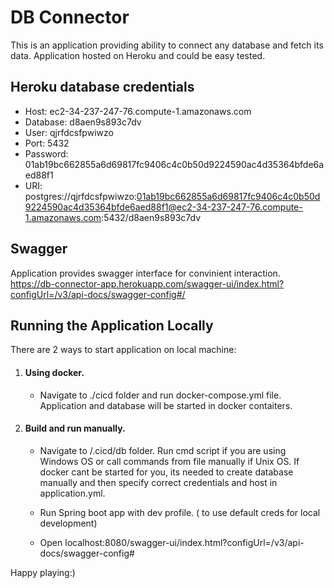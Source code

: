 # DB Connector

This is an application providing ability to connect any database and fetch its data. Application hosted on Heroku and could be easy tested.

## Heroku database credentials 

- Host: ec2-34-237-247-76.compute-1.amazonaws.com
- Database: d8aen9s893c7dv
- User: qjrfdcsfpwiwzo
- Port: 5432
- Password: 01ab19bc662855a6d69817fc9406c4c0b50d9224590ac4d35364bfde6aed88f1
- URI: postgres://qjrfdcsfpwiwzo:01ab19bc662855a6d69817fc9406c4c0b50d9224590ac4d35364bfde6aed88f1@ec2-34-237-247-76.compute-1.amazonaws.com:5432/d8aen9s893c7dv

## Swagger
Application provides swagger interface for convinient interaction.
https://db-connector-app.herokuapp.com/swagger-ui/index.html?configUrl=/v3/api-docs/swagger-config#/

## Running the Application Locally
There are 2 ways to start application on local machine:

   1) #### Using docker. 
   
      - Navigate to ./cicd folder and run docker-compose.yml file. Application and database will be started in docker contaiters. 
      
   2) #### Build and run manually.
   
      - Navigate to /.cicd/db folder. Run cmd script if you are using Windows OS or call commands from file manually if Unix OS. If docker cant be started for you, its needed to create database manually and then specify correct credentials and host in application.yml.
      
      - Run Spring boot app with dev profile. ( to use default creds for local development)
   
 
      - Open localhost:8080/swagger-ui/index.html?configUrl=/v3/api-docs/swagger-config#
   
Happy playing:)
